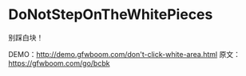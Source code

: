 # DoNotStepOnTheWhitePieces
别踩白块！

DEMO：http://demo.gfwboom.com/don't-click-white-area.html
原文：https://gfwboom.com/go/bcbk
